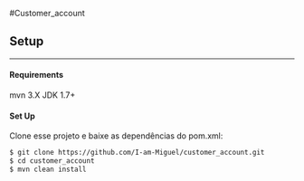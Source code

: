#Customer_account

## Setup

-------------
#### Requirements
mvn 3.X
JDK 1.7+

#### Set Up
Clone esse projeto e baixe as dependências do pom.xml:
~~~~bash
$ git clone https://github.com/I-am-Miguel/customer_account.git
$ cd customer_account
$ mvn clean install
